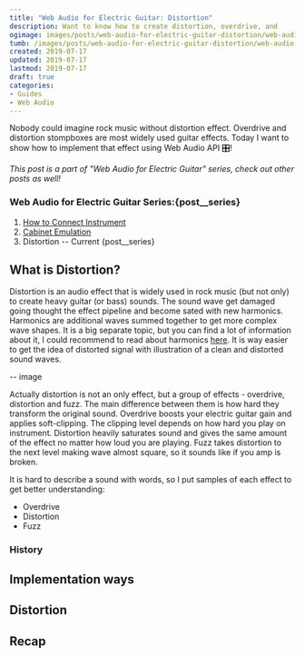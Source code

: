 ```yaml
---
title: "Web Audio for Electric Guitar: Distortion"
description: Want to know how to create distortion, overdrive, and
ogimage: images/posts/web-audio-for-electric-guitar-distortion/web-audio-for-electric-guitar-distortion-og.jpg
tumb: /images/posts/web-audio-for-electric-guitar-distortion/web-audio-for-electric-guitar-distortion
created: 2019-07-17
updated: 2019-07-17
lastmod: 2019-07-17
draft: true
categories:
- Guides
- Web Audio
---
```

Nobody could imagine rock music without distortion effect. Overdrive and distortion stompboxes are most widely used guitar effects. Today I want to show how to implement that effect using Web Audio API 🎛!

*This post is a part of "Web Audio for Electric Guitar" series, check out other posts as well!*

### Web Audio for Electric Guitar Series:{post__series}

1. [How to Connect Instrument](https://bobrov.dev/blog/web-audio-for-electric-guitar-how-to-connect-instrument/)
2. [Cabinet Emulation](https://bobrov.dev/blog/web-audio-for-electric-guitar-cabinet-emulation/)
3. Distortion -- Current {post__series}

## What is Distortion?
Distortion is an audio effect that is widely used in rock music (but not only) to create heavy guitar (or bass) sounds. The sound wave get damaged going thought the effect pipeline and become sated with new harmonics. Harmonics are additional waves summed together to get more complex wave shapes. It is a big separate topic, but you can find a lot of information about it, I could recommend to read about harmonics [here](https://blackstoneappliances.com/dist101.html). It is way easier to get the idea of distorted signal with illustration of a clean and distorted sound waves.

-- image

Actually distortion is not an only effect, but a group of effects - overdrive, distortion and fuzz. The main difference between them is how hard they transform the original sound. Overdrive boosts your electric guitar gain and applies soft-clipping. The clipping level depends on how hard you play on instrument. Distortion heavily saturates sound and gives the same amount of the effect no matter how loud you are playing. Fuzz takes distortion to the next level making wave almost square, so it sounds like if you amp is broken.

It is hard to describe a sound with words, so I put samples of each effect to get better understanding:

- Overdrive
- Distortion
- Fuzz

### History

## Implementation ways

## Distortion

## Recap
